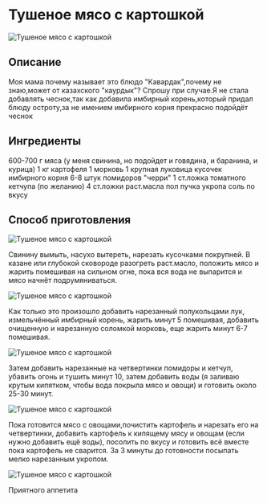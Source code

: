 # Тушеное мясо с картошкой
![Тушеное мясо с картошкой](/images/Kulinar/Second/tuchenoe_myaso_s_kartoshkoy-1.jpg 'Тушеное мясо с картошкой')

## Описание
Моя мама почему называет это блюдо "Кавардак",почему не знаю,может от казахского "каурдык"? Спрошу при случае.Я не стала добавлять чеснок,так как добавила имбирный корень,который придал блюду остроту,за не имением имбирного корня прекрасно подойдёт чеснок

## Ингредиенты
600-700 г мяса (у меня свинина, но подойдет и говядина, и баранина, и курица)
1 кг картофеля
1 морковь
1 крупная луковица
кусочек имбирного корня
6-8 штук помидоров "черри"
1 ст.ложка томатного кетчупа (по желанию)
4 ст.ложки раст.масла
пол пучка укропа
соль по вкусу

## Способ приготовления
![Тушеное мясо с картошкой](/images/Kulinar/Second/tuchenoe_myaso_s_kartoshkoy-2.jpg 'Тушеное мясо с картошкой')

Свинину вымыть, насухо вытереть, нарезать кусочками покрупней. В казане или глубокой сковороде разогреть раст.масло, положить мясо и жарить помешивая на сильном огне, пока вся вода не выпарится и мясо начнёт подрумяниваться.

![Тушеное мясо с картошкой](/images/Kulinar/Second/tuchenoe_myaso_s_kartoshkoy-3.jpg 'Тушеное мясо с картошкой')

Как только это произошло добавить нарезанный полукольцами лук, измельчённый имбирный корень, жарить минут 5 помешивая, добавить очищенную и нарезанную соломкой морковь, еще жарить минут 6-7 помешивая.

![Тушеное мясо с картошкой](/images/Kulinar/Second/tuchenoe_myaso_s_kartoshkoy-4.jpg 'Тушеное мясо с картошкой')


Затем добавить нарезанные на четвертинки помидоры и кетчуп, убавить огонь и тушить минут 10, затем добавить воды (я заливаю крутым кипятком, чтобы вода покрыла мясо и овощи) и готовить около 25-30 минут.

![Тушеное мясо с картошкой](/images/Kulinar/Second/tuchenoe_myaso_s_kartoshkoy-5.jpg 'Тушеное мясо с картошкой')

Пока готовится мясо с овощами,почистить картофель и нарезать его на четвертинки, добавить картофель к кипящему мясу и овощам (если нужно добавить ещё воды), посолить по вкусу и готовить всё вместе пока картофель не сварится. За 3 минуты до готовности посыпать мелко нарезанным укропом.

![Тушеное мясо с картошкой](/images/Kulinar/Second/tuchenoe_myaso_s_kartoshkoy-6.jpg 'Тушеное мясо с картошкой')

Приятного аппетита
